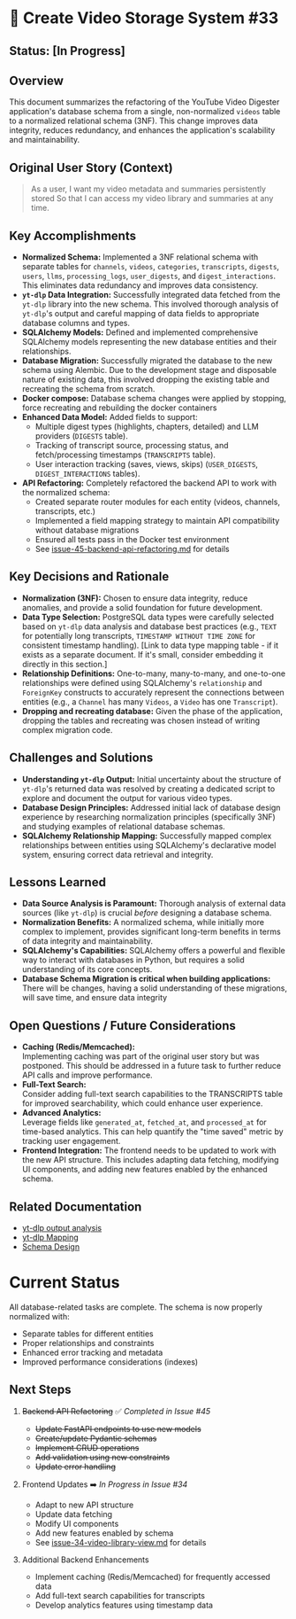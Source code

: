 # 📼 Create Video Storage System #33

## Status: [In Progress]

## Overview
This document summarizes the refactoring of the YouTube Video Digester application's database schema from a single, non-normalized `videos` table to a normalized relational schema (3NF). This change improves data integrity, reduces redundancy, and enhances the application's scalability and maintainability.

## Original User Story (Context)

> As a user,
> I want my video metadata and summaries persistently stored
> So that I can access my video library and summaries at any time.

## Key Accomplishments
*   **Normalized Schema:** Implemented a 3NF relational schema with separate tables for `channels`, `videos`, `categories`, `transcripts`, `digests`, `users`, `llms`, `processing_logs`, `user_digests`, and `digest_interactions`.  This eliminates data redundancy and improves data consistency.
*   **`yt-dlp` Data Integration:** Successfully integrated data fetched from the `yt-dlp` library into the new schema. This involved thorough analysis of `yt-dlp`'s output and careful mapping of data fields to appropriate database columns and types.
*   **SQLAlchemy Models:** Defined and implemented comprehensive SQLAlchemy models representing the new database entities and their relationships.
*   **Database Migration:** Successfully migrated the database to the new schema using Alembic.  Due to the development stage and disposable nature of existing data, this involved dropping the existing table and recreating the schema from scratch.
* **Docker compose:** Database schema changes were applied by stopping, force recreating and rebuilding the docker containers
*   **Enhanced Data Model:** Added fields to support:
    *   Multiple digest types (highlights, chapters, detailed) and LLM providers (`DIGESTS` table).
    *   Tracking of transcript source, processing status, and fetch/processing timestamps (`TRANSCRIPTS` table).
    *   User interaction tracking (saves, views, skips) (`USER_DIGESTS`, `DIGEST_INTERACTIONS` tables).
*   **API Refactoring:** Completely refactored the backend API to work with the normalized schema:
    *   Created separate router modules for each entity (videos, channels, transcripts, etc.)
    *   Implemented a field mapping strategy to maintain API compatibility without database migrations
    *   Ensured all tests pass in the Docker test environment
    *   See [issue-45-backend-api-refactoring.md](./issue-45-backend-api-refactoring.md) for details

## Key Decisions and Rationale

*   **Normalization (3NF):**  Chosen to ensure data integrity, reduce anomalies, and provide a solid foundation for future development.
*   **Data Type Selection:** PostgreSQL data types were carefully selected based on `yt-dlp` data analysis and database best practices (e.g., `TEXT` for potentially long transcripts, `TIMESTAMP WITHOUT TIME ZONE` for consistent timestamp handling). [Link to data type mapping table - if it exists as a separate document. If it's small, consider embedding it directly in this section.]
*   **Relationship Definitions:**  One-to-many, many-to-many, and one-to-one relationships were defined using SQLAlchemy's `relationship` and `ForeignKey` constructs to accurately represent the connections between entities (e.g., a `Channel` has many `Videos`, a `Video` has one `Transcript`).
* **Dropping and recreating database:** Given the phase of the application, dropping the tables and recreating was chosen instead of writing complex migration code.

## Challenges and Solutions

*   **Understanding `yt-dlp` Output:**  Initial uncertainty about the structure of `yt-dlp`'s returned data was resolved by creating a dedicated script to explore and document the output for various video types.
*   **Database Design Principles:**  Addressed initial lack of database design experience by researching normalization principles (specifically 3NF) and studying examples of relational database schemas.
*   **SQLAlchemy Relationship Mapping:**  Successfully mapped complex relationships between entities using SQLAlchemy's declarative model system, ensuring correct data retrieval and integrity.

## Lessons Learned

*   **Data Source Analysis is Paramount:**  Thorough analysis of external data sources (like `yt-dlp`) is crucial *before* designing a database schema.
*   **Normalization Benefits:**  A normalized schema, while initially more complex to implement, provides significant long-term benefits in terms of data integrity and maintainability.
*   **SQLAlchemy's Capabilities:**  SQLAlchemy offers a powerful and flexible way to interact with databases in Python, but requires a solid understanding of its core concepts.
* **Database Schema Migration is critical when building applications:** There will be changes, having a solid understanding of these migrations, will save time, and ensure data integrity

## Open Questions / Future Considerations

- **Caching (Redis/Memcached):**  
Implementing caching was part of the original user story but was postponed. This should be addressed in a future task to further reduce API calls and improve performance.
- **Full-Text Search:**  
Consider adding full-text search capabilities to the TRANSCRIPTS table for improved searchability, which could enhance user experience.
- **Advanced Analytics:**  
Leverage fields like `generated_at`, `fetched_at`, and `processed_at` for time-based analytics. This can help quantify the "time saved" metric by tracking user engagement.
- **Frontend Integration:**
The frontend needs to be updated to work with the new API structure. This includes adapting data fetching, modifying UI components, and adding new features enabled by the enhanced schema.

## Related Documentation
- [yt-dlp output analysis](/backend/scripts/analyze_ytdlp_output.py)
- [yt-dlp Mapping](/docs/features/database/ytdlp_mapping.md)
- [Schema Design](/docs/features/database/schema.md)
# Current Status
All database-related tasks are complete. The schema is now properly normalized with:
- Separate tables for different entities
- Proper relationships and constraints
- Enhanced error tracking and metadata
- Improved performance considerations (indexes)

## Next Steps
1. ~~Backend API Refactoring~~ ✅ *Completed in Issue #45*
   - ~~Update FastAPI endpoints to use new models~~
   - ~~Create/update Pydantic schemas~~
   - ~~Implement CRUD operations~~
   - ~~Add validation using new constraints~~
   - ~~Update error handling~~

2. Frontend Updates ➡️ *In Progress in Issue #34*
   - Adapt to new API structure
   - Update data fetching
   - Modify UI components
   - Add new features enabled by schema
   - See [issue-34-video-library-view.md](./issue-34-video-library-view.md) for details

3. Additional Backend Enhancements
   - Implement caching (Redis/Memcached) for frequently accessed data
   - Add full-text search capabilities for transcripts
   - Develop analytics features using timestamp data